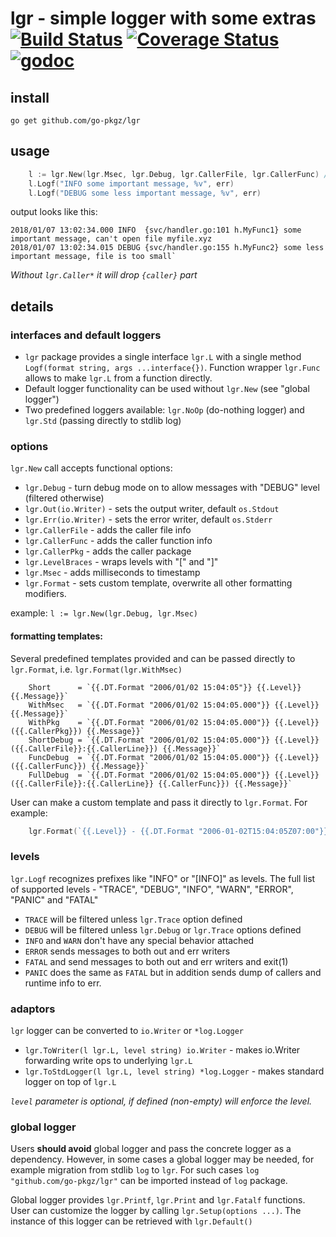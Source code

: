 # lgr - simple logger with some extras [![Build Status](https://travis-ci.org/go-pkgz/lgr.svg?branch=master)](https://travis-ci.org/go-pkgz/lgr) [![Coverage Status](https://coveralls.io/repos/github/go-pkgz/lgr/badge.svg?branch=master)](https://coveralls.io/github/go-pkgz/lgr?branch=master) [![godoc](https://godoc.org/github.com/go-pkgz/lgr?status.svg)](https://godoc.org/github.com/go-pkgz/lgr)

## install

`go get github.com/go-pkgz/lgr`

## usage

```go
    l := lgr.New(lgr.Msec, lgr.Debug, lgr.CallerFile, lgr.CallerFunc) // allow debug and caller info, timestamp with milliseconds
    l.Logf("INFO some important message, %v", err)
    l.Logf("DEBUG some less important message, %v", err)
```

output looks like this:
```
2018/01/07 13:02:34.000 INFO  {svc/handler.go:101 h.MyFunc1} some important message, can't open file myfile.xyz
2018/01/07 13:02:34.015 DEBUG {svc/handler.go:155 h.MyFunc2} some less important message, file is too small`
```

_Without `lgr.Caller*` it will drop `{caller}` part_

## details

### interfaces and default loggers

- `lgr` package provides a single interface `lgr.L` with a single method `Logf(format string, args ...interface{})`. Function wrapper `lgr.Func` allows to make `lgr.L` from a function directly.
- Default logger functionality can be used without `lgr.New` (see "global logger")
- Two predefined loggers available: `lgr.NoOp` (do-nothing logger) and `lgr.Std` (passing directly to stdlib log)

### options

`lgr.New` call accepts functional options:

- `lgr.Debug` - turn debug mode on to allow messages with "DEBUG" level (filtered otherwise)
- `lgr.Out(io.Writer)` - sets the output writer, default `os.Stdout`
- `lgr.Err(io.Writer)` - sets the error writer, default `os.Stderr`
- `lgr.CallerFile` - adds the caller file info
- `lgr.CallerFunc` - adds the caller function info
- `lgr.CallerPkg` - adds the caller package
- `lgr.LevelBraces` - wraps levels with "[" and "]"
- `lgr.Msec` - adds milliseconds to timestamp
- `lgr.Format` - sets custom template, overwrite all other formatting modifiers.

example: `l := lgr.New(lgr.Debug, lgr.Msec)`

#### formatting templates:

Several predefined templates provided and can be passed directly to `lgr.Format`, i.e. `lgr.Format(lgr.WithMsec)`

```
	Short      = `{{.DT.Format "2006/01/02 15:04:05"}} {{.Level}} {{.Message}}`
	WithMsec   = `{{.DT.Format "2006/01/02 15:04:05.000"}} {{.Level}} {{.Message}}`
	WithPkg    = `{{.DT.Format "2006/01/02 15:04:05.000"}} {{.Level}} ({{.CallerPkg}}) {{.Message}}`
	ShortDebug = `{{.DT.Format "2006/01/02 15:04:05.000"}} {{.Level}} ({{.CallerFile}}:{{.CallerLine}}) {{.Message}}`
	FuncDebug  = `{{.DT.Format "2006/01/02 15:04:05.000"}} {{.Level}} ({{.CallerFunc}}) {{.Message}}`
	FullDebug  = `{{.DT.Format "2006/01/02 15:04:05.000"}} {{.Level}} ({{.CallerFile}}:{{.CallerLine}} {{.CallerFunc}}) {{.Message}}`
```

User can make a custom template and pass it directly to `lgr.Format`. For example:

```go    
    lgr.Format(`{{.Level}} - {{.DT.Format "2006-01-02T15:04:05Z07:00"}} - {{.CallerPkg}} - {{.Message}}`)
```

    
### levels

`lgr.Logf` recognizes prefixes like "INFO" or "[INFO]" as levels. The full list of supported levels - "TRACE", "DEBUG", "INFO", "WARN", "ERROR", "PANIC" and "FATAL"

- `TRACE` will be filtered unless `lgr.Trace` option defined
- `DEBUG` will be filtered unless `lgr.Debug` or `lgr.Trace` options defined
- `INFO` and `WARN` don't have any special behavior attached
- `ERROR` sends messages to both out and err writers
- `FATAL` and send messages to both out and err writers and exit(1)
- `PANIC` does the same as `FATAL` but in addition sends dump of callers and runtime info to err.
 
### adaptors

`lgr` logger can be converted to `io.Writer` or `*log.Logger`

- `lgr.ToWriter(l lgr.L, level string) io.Writer` - makes io.Writer forwarding write ops to underlying `lgr.L`
- `lgr.ToStdLogger(l lgr.L, level string) *log.Logger` - makes standard logger on top of `lgr.L`

_`level` parameter is optional, if defined (non-empty) will enforce the level._    
  
### global logger

Users **should avoid** global logger and pass the concrete logger as a dependency. However, in some cases a global logger may be needed, for example migration from stdlib `log` to `lgr`. For such cases `log "github.com/go-pkgz/lgr"` can be imported instead of `log` package.

Global logger provides `lgr.Printf`, `lgr.Print` and `lgr.Fatalf` functions. User can customize the logger by calling `lgr.Setup(options ...)`. The instance of this logger can be retrieved with `lgr.Default()`
 